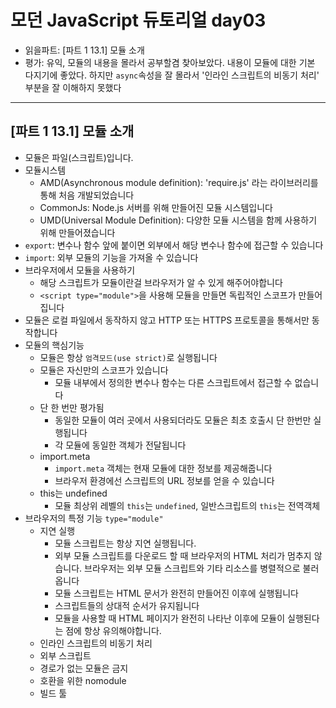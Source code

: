 # 모던 JavaScript 듀토리얼 day03

- 읽을파트: [파트 1 13.1] 모듈 소개
- 평가: 유익, 모듈의 내용을 몰라서 공부할겸 찾아보았다. 내용이 모듈에 대한 기본 다지기에 좋았다. 하지만 `async`속성을 잘 몰라서 '인라인 스크립트의 비동기 처리' 부분을 잘 이해하지 못했다

---

## [파트 1 13.1] 모듈 소개

- 모듈은 파일(스크립트)입니다.
- 모듈시스템
  - AMD(Asynchronous module definition): 'require.js' 라는 라이브러리를 통해 처음 개발되었습니다
  - CommonJs: Node.js 서버를 위해 만들어진 모듈 시스템입니다
  - UMD(Universal Module Definition): 다양한 모듈 시스템을 함께 사용하기 위해 만들어졌습니다
- `export`: 변수나 함수 앞에 붙이면 외부에서 해당 변수나 함수에 접근할 수 있습니다
- `import`: 외부 모듈의 기능을 가져올 수 있습니다
- 브라우저에서 모듈을 사용하기
  - 해당 스크립트가 모듈이란걸 브라우저가 알 수 있게 해주어야합니다
  - `<script type="module">`을 사용해 모듈을 만들면 독립적인 스코프가 만들어집니다
- 모듈은 로컬 파일에서 동작하지 않고 HTTP 또는 HTTPS 프로토콜을 통해서만 동작합니다
- 모듈의 핵심기능
  - 모듈은 항상 `엄격모드(use strict)`로 실행됩니다
  - 모듈은 자신만의 스코프가 있습니다
    - 모듈 내부에서 정의한 변수나 함수는 다른 스크립트에서 접근할 수 없습니다
  - 단 한 번만 평가됨
    - 동일한 모듈이 여러 곳에서 사용되더라도 모듈은 최초 호출시 단 한번만 실행됩니다
    - 각 모듈에 동일한 객체가 전달됩니다
  - import.meta
    - `import.meta` 객체는 현재 모듈에 대한 정보를 제공해줍니다
    - 브라우저 환경에선 스크립트의 URL 정보를 얻을 수 있습니다
  - this는 undefined
    - 모듈 최상위 레벨의 `this`는 `undefined`, 일반스크립트의 `this`는 전역객체
- 브라우저의 특정 기능 `type="module"`
  - 지연 실행
    - 모듈 스크립트는 항상 지연 실행됩니다.
    - 외부 모듈 스크립트를 다운로드 할 때 브라우저의 HTML 처리가 멈추지 않습니다. 브라우저는 외부 모듈 스크립트와 기타 리소스를 병렬적으로 불러옵니다
    - 모듈 스크립트는 HTML 문서가 완전히 만들어진 이후에 실행됩니다
    - 스크립트들의 상대적 순서가 유지됩니다
    - 모듈을 사용할 때 HTML 페이지가 완전히 나타난 이후에 모듈이 실행된다는 점에 항상 유의해야합니다.
  - 인라인 스크립트의 비동기 처리
  - 외부 스크립트
  - 경로가 없는 모듈은 금지
  - 호환을 위한 nomodule
  - 빌드 툴
